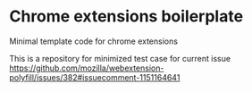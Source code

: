 # Chrome extensions boilerplate
Minimal template code for chrome extensions


This is a repository for minimized test case for current issue
https://github.com/mozilla/webextension-polyfill/issues/382#issuecomment-1151164641